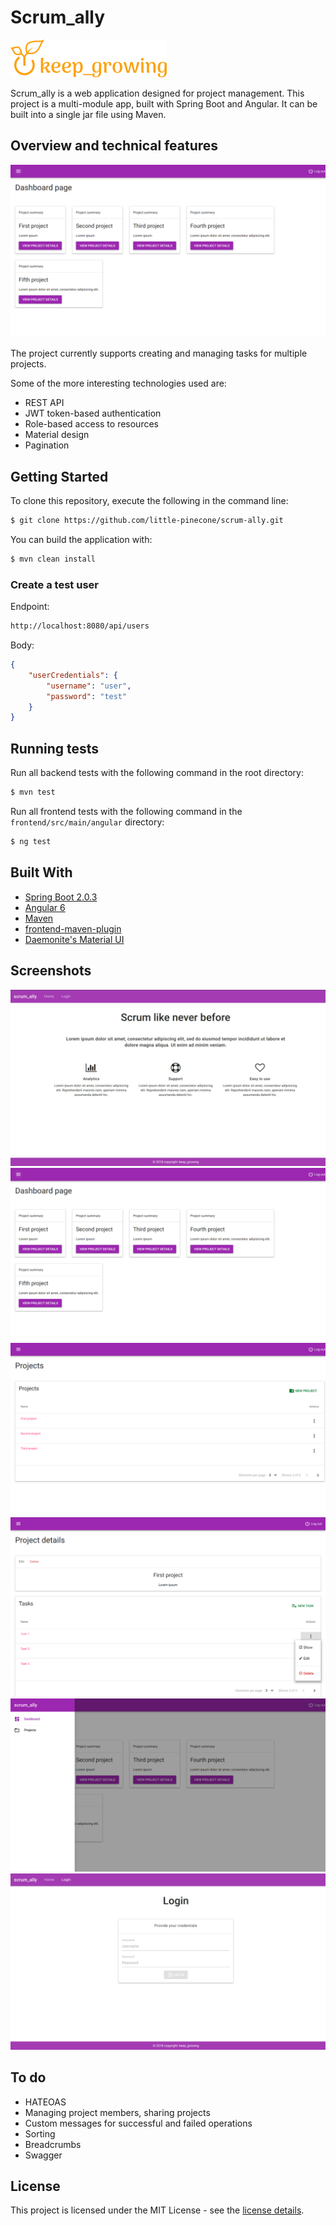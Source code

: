 # Scrum_ally

[![keep growing logo](readme-images/logo_250x60.png)](https://keepgrowing.in)

Scrum_ally is a web application designed for project management.
This project is a multi-module app, built with Spring Boot and Angular. It can be built into a single jar file using Maven.

## Overview and technical features

![dashboard](readme-images/dashboard-page.png)

The project currently supports creating and managing tasks for multiple projects.

Some of the more interesting technologies used are:

* REST API
* JWT token-based authentication
* Role-based access to resources
* Material design
* Pagination

## Getting Started

To clone this repository, execute the following in the command line:
```bash
$ git clone https://github.com/little-pinecone/scrum-ally.git
```

You can build the application with:
```bash
$ mvn clean install
```

### Create a test user

Endpoint:

```bash
http://localhost:8080/api/users
```
Body:

```json
{
    "userCredentials": {
        "username": "user",
        "password": "test"
    }
}
```

## Running tests

Run all backend tests with the following command in the root directory:
```bash
$ mvn test
```
Run all frontend tests with the following command in the `frontend/src/main/angular` directory:
```bash
$ ng test
```

## Built With

* [Spring Boot 2.0.3](https://start.spring.io/)
* [Angular 6](https://angular.io/)
* [Maven](https://maven.apache.org/)
* [frontend-maven-plugin](https://github.com/eirslett/frontend-maven-plugin)
* [Daemonite's Material UI](https://daemonite.github.io/material/)

## Screenshots

![landing page](readme-images/landing-page.png)
![dashboard](readme-images/dashboard-page.png)
![project list](readme-images/project-list-page.png)
![project details](readme-images/project-details-page.png)
![side navigation](readme-images/side-nav-component.png)
![login page](readme-images/login-page.png)

## To do

* HATEOAS
* Managing project members, sharing projects
* Custom messages for successful and failed operations
* Sorting
* Breadcrumbs
* Swagger


## License

This project is licensed under the MIT License - see the [license details](https://opensource.org/licenses/MIT).
